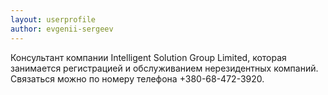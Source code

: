 ```yaml
---
layout: userprofile
author: evgenii-sergeev
---
```

Консультант компании Intelligent Solution Group Limited, которая занимается регистрацией и обслуживанием нерезидентных компаний.
Связаться можно по номеру телефона +380-68-472-3920.
